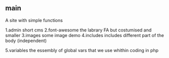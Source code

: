 ## main
A site with simple functions

1.admin
short cms 
2.font-awesome
the labrary FA but costumised and smaller
3.images
some image demo
4.includes
includes different part of the body (independent)

5.variables
the essembly of global vars that we use whithin coding in php
